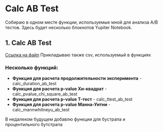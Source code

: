 # Calc AB Test
Собираю в одном месте функции, используемые мной для анализа A/B тестов.
Здесь будет несколько блокнотов Yupiter Notebook.
## 1. Calc AB Test
[Ссылка на файл](https://github.com/a-efimov/Calc-AB-Test/blob/main/Calc%20AB%20Test.ipynb)
Прикладываю также csv, используемый в функциях
### Несколько функций:
- **Функция для расчета продолжительности эксперимента** - calc_duration_ab_test
- **Функция для расчета p-value Хи-квадрат** - calc_pvalue_chi_square_ab_test
- **Функция для расчета p-value Т-тест** - calc_ttest_ab_test
- **Функция для расчета p-value Манна-Уитни** - calc_mannwhitneyu_ab_test

В недалеком будущем добавлю функции для бустрапа и процентильного бутстрапа

